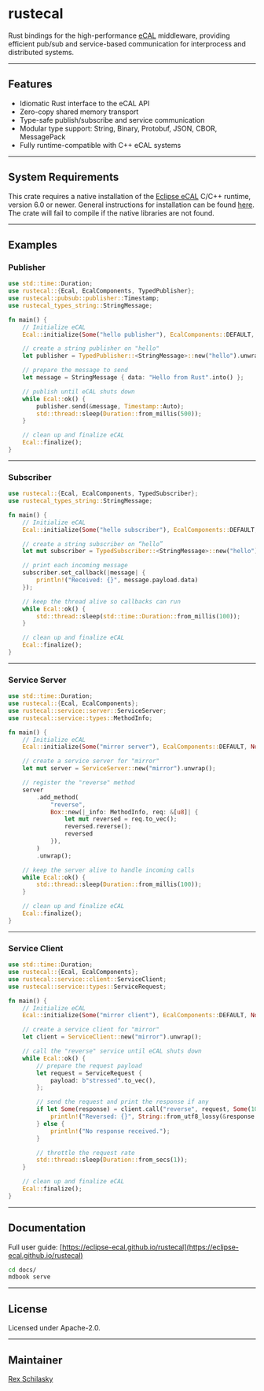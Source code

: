 # rustecal

Rust bindings for the high-performance [eCAL](https://github.com/eclipse-ecal/ecal) middleware, providing efficient pub/sub and service-based communication for interprocess and distributed systems.

---

## Features

- Idiomatic Rust interface to the eCAL API
- Zero-copy shared memory transport
- Type-safe publish/subscribe and service communication
- Modular type support: String, Binary, Protobuf, JSON, CBOR, MessagePack
- Fully runtime-compatible with C++ eCAL systems

---

## System Requirements

This crate requires a native installation of the [Eclipse eCAL](https://github.com/eclipse-ecal/ecal) C/C++ runtime, version 6.0 or newer. General instructions for installation can be found [here](https://eclipse-ecal.github.io/ecal/stable/getting_started/setup.html). The crate will fail to compile if the native libraries are not found.

---

## Examples

### Publisher

```rust
use std::time::Duration;
use rustecal::{Ecal, EcalComponents, TypedPublisher};
use rustecal::pubsub::publisher::Timestamp;
use rustecal_types_string::StringMessage;

fn main() {
    // Initialize eCAL
    Ecal::initialize(Some("hello publisher"), EcalComponents::DEFAULT, None).unwrap();

    // create a string publisher on "hello"
    let publisher = TypedPublisher::<StringMessage>::new("hello").unwrap();

    // prepare the message to send
    let message = StringMessage { data: "Hello from Rust".into() };

    // publish until eCAL shuts down
    while Ecal::ok() {
        publisher.send(&message, Timestamp::Auto);
        std::thread::sleep(Duration::from_millis(500));
    }

    // clean up and finalize eCAL
    Ecal::finalize();
}
```

---

### Subscriber

```rust
use rustecal::{Ecal, EcalComponents, TypedSubscriber};
use rustecal_types_string::StringMessage;

fn main() {
    // Initialize eCAL
    Ecal::initialize(Some("hello subscriber"), EcalComponents::DEFAULT, None).unwrap();

    // create a string subscriber on “hello”
    let mut subscriber = TypedSubscriber::<StringMessage>::new("hello").unwrap();

    // print each incoming message
    subscriber.set_callback(|message| {
        println!("Received: {}", message.payload.data)
    });

    // keep the thread alive so callbacks can run
    while Ecal::ok() {
        std::thread::sleep(std::time::Duration::from_millis(100));
    }

    // clean up and finalize eCAL
    Ecal::finalize();
}
```

---

### Service Server

```rust
use std::time::Duration;
use rustecal::{Ecal, EcalComponents};
use rustecal::service::server::ServiceServer;
use rustecal::service::types::MethodInfo;

fn main() {
    // Initialize eCAL
    Ecal::initialize(Some("mirror server"), EcalComponents::DEFAULT, None).unwrap();

    // create a service server for "mirror"
    let mut server = ServiceServer::new("mirror").unwrap();

    // register the "reverse" method
    server
        .add_method(
            "reverse",
            Box::new(|_info: MethodInfo, req: &[u8]| {
                let mut reversed = req.to_vec();
                reversed.reverse();
                reversed
            }),
        )
        .unwrap();

    // keep the server alive to handle incoming calls
    while Ecal::ok() {
        std::thread::sleep(Duration::from_millis(100));
    }

    // clean up and finalize eCAL
    Ecal::finalize();
}
```

---

### Service Client

```rust
use std::time::Duration;
use rustecal::{Ecal, EcalComponents};
use rustecal::service::client::ServiceClient;
use rustecal::service::types::ServiceRequest;

fn main() {
    // Initialize eCAL
    Ecal::initialize(Some("mirror client"), EcalComponents::DEFAULT, None).unwrap();

    // create a service client for "mirror"
    let client = ServiceClient::new("mirror").unwrap();

    // call the "reverse" service until eCAL shuts down
    while Ecal::ok() {
        // prepare the request payload
        let request = ServiceRequest {
            payload: b"stressed".to_vec(),
        };

        // send the request and print the response if any
        if let Some(response) = client.call("reverse", request, Some(1000)) {
            println!("Reversed: {}", String::from_utf8_lossy(&response.payload));
        } else {
            println!("No response received.");
        }

        // throttle the request rate
        std::thread::sleep(Duration::from_secs(1));
    }

    // clean up and finalize eCAL
    Ecal::finalize();
}
```

---

## Documentation

Full user guide: [https://eclipse-ecal.github.io/rustecal](https://eclipse-ecal.github.io/rustecal)

```bash
cd docs/
mdbook serve
```

---

## License

Licensed under Apache-2.0.

---

## Maintainer

[Rex Schilasky](https://github.com/rex-schilasky)
